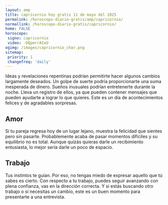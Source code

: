 ```yaml
---
layout: amp
title: capricornio hoy gratis 11 de mayo del 2025 
permalink: /horoscopo-diario-gratis/amp/capricornio/
normallink: /horoscopo-diario-gratis/capricornio/
home: FALSE
horoscopo:
 signo: capricornio
 video: -DQpmrrAIeU
ogimg: /images/capricornio_char.png
sitemap:
 priority: 1
 changefreq: 'daily'
---
```



Ideas y revelaciones repentinas podrían permitirte hacer algunos cambios largamente deseados. Un golpe de suerte podría proporcionarte una suma inesperada de dinero. Sueños inusuales podrían entretenerte durante la noche. Lleva un registro de ellos, ya que pueden contener mensajes que pueden ayudarte a lograr lo que quieres. Este es un día de acontecimientos felices y de agradables sorpresas.

## Amor

Si tu pareja regresa hoy de un lugar lejano, muestra la felicidad que sientes pero sin pasarte. Probablemente acaba de pasar momentos difíciles y su equilibrio no es total. Aunque quizás quieras darle un recibimiento entusiasta, lo mejor sería darle un poco de espacio.

## Trabajo

Tus instintos te guían. Por eso, no tengas miedo de expresar aquello que tú sabes es cierto. Con respecto a tu trabajo, puedes seguir avanzando con plena confianza, vas en la dirección correcta. Y si estás buscando otro trabajo o si necesitas un cambio, este es un buen momento para presentarte a una entrevista.